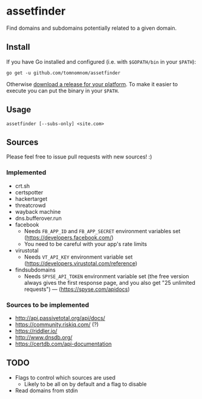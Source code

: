 # assetfinder

Find domains and subdomains potentially related to a given domain.


## Install

If you have Go installed and configured (i.e. with `$GOPATH/bin` in your `$PATH`):

```
go get -u github.com/tomnomnom/assetfinder
```

Otherwise [download a release for your platform](https://github.com/tomnomnom/assetfinder/releases).
To make it easier to execute you can put the binary in your `$PATH`.

## Usage

```
assetfinder [--subs-only] <site.com>
```

## Sources

Please feel free to issue pull requests with new sources! :)

### Implemented
* crt.sh
* certspotter
* hackertarget
* threatcrowd
* wayback machine
* dns.bufferover.run
* facebook
    * Needs `FB_APP_ID` and `FB_APP_SECRET` environment variables set (https://developers.facebook.com/)
    * You need to be careful with your app's rate limits
* virustotal
    * Needs `VT_API_KEY` environment variable set (https://developers.virustotal.com/reference)
* findsubdomains
    * Needs `SPYSE_API_TOKEN` environment variable set (the free version always gives the first response page, and you also get "25 unlimited requests") — (https://spyse.com/apidocs)

### Sources to be implemented
* http://api.passivetotal.org/api/docs/
* https://community.riskiq.com/ (?)
* https://riddler.io/
* http://www.dnsdb.org/
* https://certdb.com/api-documentation

## TODO
* Flags to control which sources are used
    * Likely to be all on by default and a flag to disable
* Read domains from stdin
